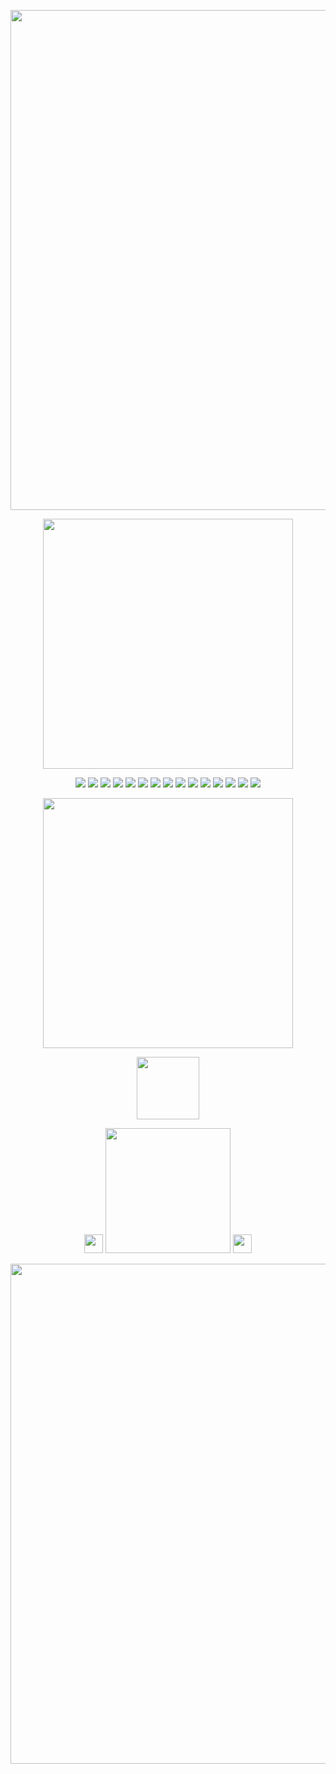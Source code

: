 <p align="center">
   <img src="https://files.catbox.moe/506n9m.png" width="800" height="auto"/>
   </p>
<p align="center">
   <img src="https://64.media.tumblr.com/9824b47f284a60e47890b87086c5ba27/1fb36553dcefbcd1-7d/s400x600/b725f2a30c9ea372c81d368ef3371d10b5b57ae0.gifv" width="400" height="auto"/>
</p>
<p align="center">
  <img src="https://files.catbox.moe/5v6yrz.webp"/>
  <img src="https://files.catbox.moe/5v6yrz.webp"/>
  <img src="https://files.catbox.moe/5v6yrz.webp"/>
  <img src="https://files.catbox.moe/5v6yrz.webp"/>
  <img src="https://files.catbox.moe/5v6yrz.webp"/>
  <img src="https://files.catbox.moe/5v6yrz.webp"/>
  <img src="https://files.catbox.moe/5v6yrz.webp"/>
  <img src="https://files.catbox.moe/5v6yrz.webp"/>
   <img src="https://files.catbox.moe/5v6yrz.webp"/>
   <img src="https://files.catbox.moe/5v6yrz.webp"/>
   <img src="https://files.catbox.moe/5v6yrz.webp"/>
   <img src="https://files.catbox.moe/5v6yrz.webp"/>
   <img src="https://files.catbox.moe/5v6yrz.webp"/>
   <img src="https://files.catbox.moe/5v6yrz.webp"/>
   <img src="https://files.catbox.moe/5v6yrz.webp"/>
</p>
<p align="center">
 <img src="https://64.media.tumblr.com/491b3ee6a9cea340be2c38fb906a223a/5f31e6a8194fbf35-5b/s1280x1920/fd1420dff595202f2b8871694bf2f19037b61a9f.gifv" width="400" height="auto"/>
</p>
<p align="center">
 <img src="https://media1.tenor.com/m/bOQuBMc3ypkAAAAC/dottoscara-dottoscara-genshin.gif" width="100" height="auto"/>
</p>
<p align="center">
 <img src="https://64.media.tumblr.com/7869ec8ad78161b9ec6d766aeb6a1bc8/3c2c210dbc46ea24-36/s75x75_c1/e72b91dfa08b2edc8667bf87dcd0f5ce0c254cf6.gifv" width="30" height="auto"/>
 <img src="https://64.media.tumblr.com/1a9708c796027adc0f61c32fc9d8825e/3bf59de8a1dc1544-ec/s250x400/7dfb67b6c93bdfc2e6d7b54ea897f62068dd9281.gifv" width="200" height="auto"/>
<img src="https://64.media.tumblr.com/a3cea4f3b5c26782dd5a73f25159ca36/3c2c210dbc46ea24-3e/s75x75_c1/a8965e70d8e3f3cb194669f250ccd98702f8ed1f.gifv" width="30" height="auto"/>
</p>
<p align="center">

</p>



<p align="center">
<img src="https://files.catbox.moe/5fud1i.png" width="800" height="auto"/>
</p>
